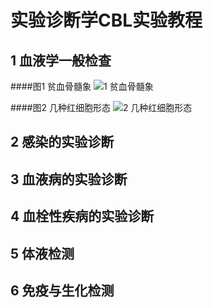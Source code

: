 # 实验诊断学CBL实验教程
## 1 血液学一般检查
####图1 贫血骨髓象
![1 贫血骨髓象](http://pic.baike.soso.com/p/20130704/20130704145950-863815810.jpg)

####图2 几种红细胞形态
![2 几种红细胞形态](http://slidesplayer.com/11509148/62/images/13/%E6%AD%A3%E5%B8%B8%E7%BA%A2%E7%BB%86%E8%83%9E%E7%9A%84%E5%BD%A2%E6%80%81+%E4%BD%8E%E5%80%8D%E9%95%9C%E4%B8%8B%E7%BC%BA%E9%93%81%E6%80%A7%E8%B4%AB%E8%A1%80%E7%9A%84%E7%BA%A2%E7%BB%86%E8%83%9E%E5%BD%A2%E6%80%81+%E9%AB%98%E5%80%8D%E9%95%9C%E4%B8%8B%E7%BC%BA%E9%93%81%E6%80%A7%E8%B4%AB%E8%A1%80%E7%9A%84%E7%BA%A2%E7%BB%86%E8%83%9E%E5%BD%A2%E6%80%81.jpg)
## 2 感染的实验诊断

## 3 血液病的实验诊断

## 4 血栓性疾病的实验诊断

## 5 体液检测

## 6 免疫与生化检测
